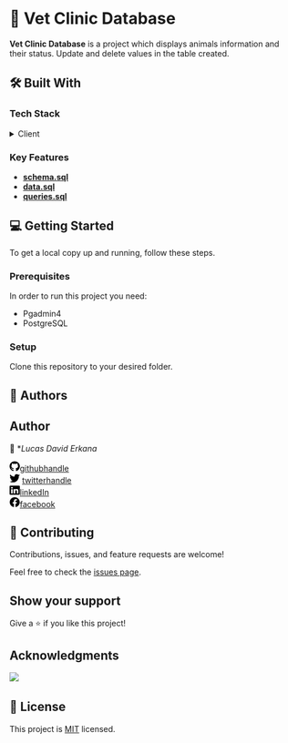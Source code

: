 # 📖 Vet Clinic Database <a name="about-project"></a>

**Vet Clinic Database** is a project which displays animals information and their status. Update and delete values in the table created.

## 🛠 Built With <a name="built-with"></a>

### Tech Stack <a name="tech-stack"></a>

<details>
  <summary>Client</summary>
  <ul>
    <li><a href="https://www.postgresql.org/">PostgreSQL</a></li>
  </ul>
</details>

### Key Features <a name="key-features"></a>

- **[schema.sql](queries.sql)**
- **[data.sql](data.sql)**
- **[queries.sql](schema.sql)**

## 💻 Getting Started <a name="getting-started"></a>

To get a local copy up and running, follow these steps.

### Prerequisites

In order to run this project you need:

- Pgadmin4
- PostgreSQL

### Setup

Clone this repository to your desired folder.


<!--
Example command:

```sh
  cd <!--
Example command:

```sh
  cd my-project
  install PostgreSQL
```
--->


## 👥 Authors <a name="authors"></a>

## Author

👤 **Lucas David Erkana*

<img src="/images/github.svg" alt="logo" width="18"  height="18" />[githubhandle](https://github.com/Lucash2022)
<br>
<img src="/images/twitter.svg" alt="logo" width="18"  height="18" /> [twitterhandle](https://twitter.com/@Lucas_David_22)
<br>
<img src="/images/linkedin.svg" alt="logo" width="18"  height="18" />[linkedIn](https://www.linkedin.com/in/lucas-erkana/)
  <br>
<img src="/images/facebook.svg" alt="logo" width="18"  height="18" />[facebook](https://www.facebook.com/lucash.toni)

## 🤝 Contributing

Contributions, issues, and feature requests are welcome!

Feel free to check the [issues page](../../issues/).

## Show your support

Give a ⭐️ if you like this project!

## Acknowledgments

![](https://img.shields.io/badge/Microverse-blueviolet)
## 📝 License

This project is [MIT](./LICENSE) licensed.
